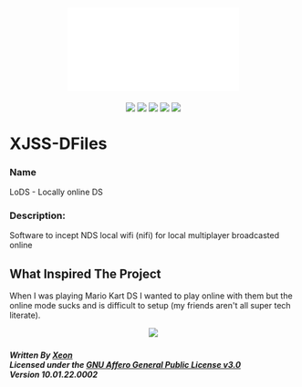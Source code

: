 <p align="center" href="https://github.com/JSSchumacher/joshuaschumacher.com">
  <img width="300" src="https://raw.githubusercontent.com/JSSchumacher/JSS-Embeds/main/Images/JSS/JSS.png" />
</p>

<p align="center">
  <img align="center" src="https://img.shields.io/github/package-json/v/JSSchumacher/XJSS-DFiles">
  <img align="center" src="https://img.shields.io/github/last-commit/JSSchumacher/XJSS-DFiles">
  <img align="center" src="https://img.shields.io/github/license/JSSchumacher/XJSS-DFiles">
  <img align="center" src="https://img.shields.io/github/issues-raw/JSSchumacher/XJSS-DFiles">
  <img align="center" src="https://img.shields.io/github/forks/JSSchumacher/XJSS-DFiles?style=social">
</p>

# XJSS-DFiles
### Name
LoDS - Locally online DS

### Description:
Software to incept NDS local wifi (nifi) for local multiplayer broadcasted online

## What Inspired The Project
When I was playing Mario Kart DS I wanted to play online with them but the online mode sucks and is difficult to setup (my friends aren't all super tech literate).


<p align="center" href="https:/https://github.com/JSSchumacher"> 
  <img width="300" src="https://raw.githubusercontent.com/JSSchumacher/LoDS/LoDS%20Branding/LoDS%20Logo%203x1%20(Centered).png" />
</p>

##### Written By [Xeon](https://github.com/JSSchumacher) <br> Licensed under the [GNU Affero General Public License v3.0](https://github.com/JSSchumacher/XJSS-DFiles/blob/main/LICENSE) <br> Version 10.01.22.0002